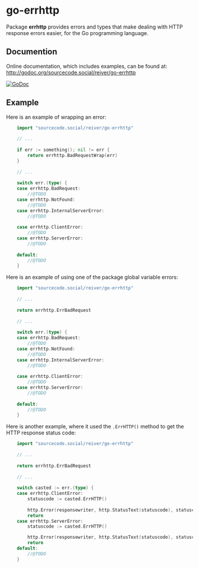 # go-errhttp

Package **errhttp** provides errors and types that make dealing with HTTP response errors easier, for the Go programming language.

## Documention

Online documentation, which includes examples, can be found at: http://godoc.org/sourcecode.social/reiver/go-errhttp

[![GoDoc](https://godoc.org/sourcecode.social/reiver/go-errhttp?status.svg)](https://godoc.org/sourcecode.social/reiver/go-errhttp)

## Example

Here is an example of wrapping an error:

```go
	import "sourcecode.social/reiver/go-errhttp"
	
	// ...
	
	if err := something(); nil != err {
		return errhttp.BadRequestWrap(err)
	}
	
	// ...
	
	switch err.(type) {
	case errhttp.BadRequest:
		//@TODO
	case errhttp.NotFound:
		//@TODO
	case errhttp.InternalServerError:
		//@TODO
		
	case errhttp.ClientError:
		//@TODO
	case errhttp.ServerError:
		//@TODO
		
	default:
		//@TODO
	}
```

Here is an example of using one of the package global variable errors:

```go
	import "sourcecode.social/reiver/go-errhttp"
	
	// ...
	
	return errhttp.ErrBadRequest
	
	// ...
	
	switch err.(type) {
	case errhttp.BadRequest:
		//@TODO
	case errhttp.NotFound:
		//@TODO
	case errhttp.InternalServerError:
		//@TODO
		
	case errhttp.ClientError:
		//@TODO
	case errhttp.ServerError:
		//@TODO
		
	default:
		//@TODO
	}
```

Here is another example, where it used the `.ErrHTTP()` method to get the HTTP response status code:

```go
	import "sourcecode.social/reiver/go-errhttp"
	
	// ...
	
	return errhttp.ErrBadRequest
	
	// ...
	
	switch casted := err.(type) {
	case errhttp.ClientError:
		statuscode := casted.ErrHTTP()
		
		http.Error(responsewriter, http.StatusText(statuscode), statuscode)
		return
	case errhttp.ServerError:
		statuscode := casted.ErrHTTP()

		http.Error(responsewriter, http.StatusText(statuscode), statuscode)
		return
	default:
		//@TODO
	}
```
